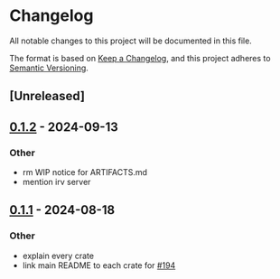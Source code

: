 # Changelog
All notable changes to this project will be documented in this file.

The format is based on [Keep a Changelog](https://keepachangelog.com/en/1.0.0/),
and this project adheres to [Semantic Versioning](https://semver.org/spec/v2.0.0.html).

## [Unreleased]

## [0.1.2](https://github.com/SichangHe/internet_route_verification/compare/route_verification_common_regex-v0.1.1...route_verification_common_regex-v0.1.2) - 2024-09-13

### Other

- rm WIP notice for ARTIFACTS.md
- mention irv server

## [0.1.1](https://github.com/SichangHe/internet_route_verification/compare/route_verification_common_regex-v0.1.0...route_verification_common_regex-v0.1.1) - 2024-08-18

### Other
- explain every crate
- link main README to each crate for [#194](https://github.com/SichangHe/internet_route_verification/pull/194)
